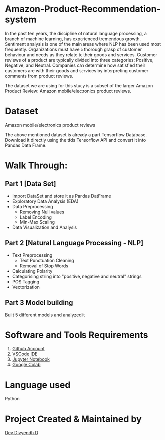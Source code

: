 # Amazon-Product-Recommendation-system
<p>In the past ten years, the discipline of natural language processing, a branch of machine learning, has experienced tremendous growth. Sentiment analysis is one of the main areas where NLP has been used most frequently. Organizations must have a thorough grasp of customer behaviour and needs as they relate to their goods and services. Customer reviews of a product are typically divided into three categories: Positive, Negative, and Neutral. Companies can determine how satisfied their customers are with their goods and services by interpreting customer comments from product reviews.

<p>The dataset we are using for this study is a subset of the larger Amazon Product Review: Amazon mobile/electronics product reviews.

# Dataset
Amazon mobile/electronics product reviews
<p>The above mentioned dataset is already a part Tensorflow Database. Download it directly using the tfds Tensorflow API and convert it into Pandas Data Frame.

# Walk Through:
## Part 1 [Data Set]

<ul>
  <li>Import DataSet and store it as Pandas DatFrame</li>
  <li>Exploratory Data Analysis (EDA)</li>
  <li>Data Preprocessing
  <ul>
    <li>Removing Null values</li>
    <li>Label Encoding</li>
    <li>Min-Max Scaling</li>
  </ul> 
  </li>
  <li>Data Visualization and Analysis</li>
</ul>

## Part 2 [Natural Language Processing - NLP]

<ul>
    <li>Text Preprocessing
    <ul>
        <li>Text Punctuation Cleaning</li>
        <li>Removal of Stop Words</li>
    </ul>
    </li>
    <li>Calculating Polarity</li>
    <li>Categorising string into "positive, negative and neutral" strings</li>
    <li>POS Tagging</li>
    <li>Vectorization</li>
</ul>

## Part 3 Model building

Built 5 different models and analyzed it

# Software and Tools Requirements

1. [Github Account](https://github.com)
2. [VSCode IDE](https://code.visualstudio.com/)
3. [Jupyter Notebook](https://jupyter.org/install)
4. [Google Colab](https://colab.research.google.com/)

# Language used

Python

# Project Created & Maintained by

[Dev Divyendh D](https://github.com/Dev-Divyendh)
